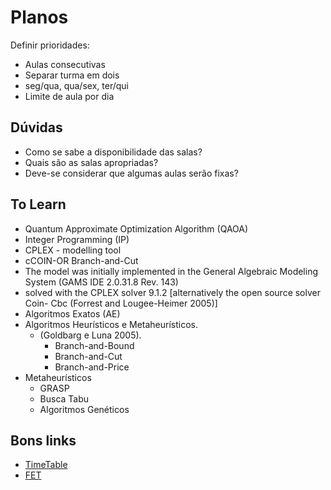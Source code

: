 # Planos

Definir prioridades:

- Aulas consecutivas
- Separar turma em dois
- seg/qua, qua/sex, ter/qui
- Limite de aula por dia

## Dúvidas

- Como se sabe a disponibilidade das salas?
- Quais são as salas apropriadas?
- Deve-se considerar que algumas aulas serão fixas?

## To Learn

- Quantum Approximate Optimization Algorithm (QAOA)
- Integer Programming (IP)
- CPLEX - modelling tool
- cCOIN-OR Branch-and-Cut
- The model was initially implemented in the General Algebraic Modeling System (GAMS IDE 2.0.31.8 Rev. 143)
- solved with the CPLEX solver 9.1.2 [alternatively the open source solver Coin-
Cbc (Forrest and Lougee-Heimer 2005)]
- Algoritmos Exatos (AE)
- Algoritmos Heurísticos e Metaheurísticos.
  - (Goldbarg e Luna 2005).
    - Branch-and-Bound
    - Branch-and-Cut
    - Branch-and-Price
- Metaheurísticos
  - GRASP
  - Busca Tabu
  - Algoritmos Genéticos

## Bons links

- [TimeTable][TimeTable]
- [FET]

[TimeTable]: https://teacherhead.com/2015/05/23/the-art-of-timetabling-principles-and-priorities/
[FET]: https://lalescu.ro/liviu/fet/
